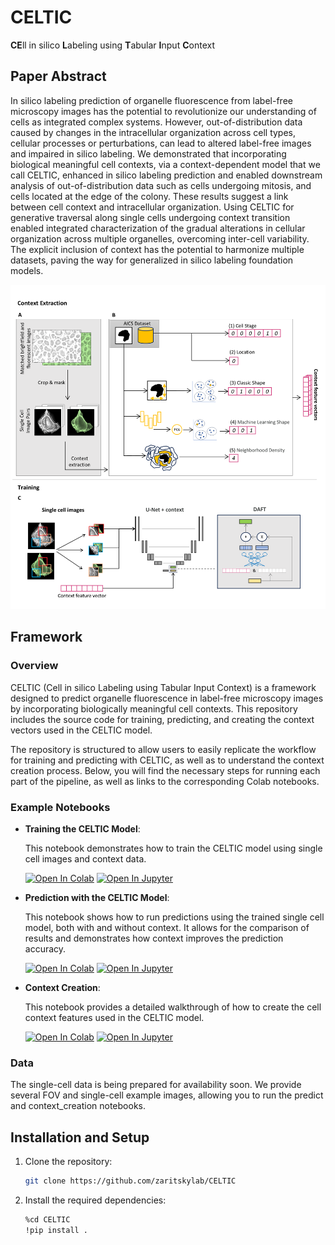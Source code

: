# CELTIC
**CE**ll in silico **L**abeling using **T**abular **I**nput **C**ontext

## Paper Abstract

In silico labeling prediction of organelle fluorescence from label-free microscopy images has the potential to revolutionize our understanding of cells as integrated complex systems. However, out-of-distribution data caused by changes in the intracellular organization across cell types, cellular processes or perturbations, can lead to altered label-free images and impaired in silico labeling. We demonstrated that incorporating biological meaningful cell contexts, via a context-dependent model that we call CELTIC, enhanced in silico labeling prediction and enabled downstream analysis of out-of-distribution data such as cells undergoing mitosis, and cells located at the edge of the colony. These results suggest a link between cell context and intracellular organization. Using CELTIC for generative traversal along single cells undergoing context transition enabled integrated characterization of the gradual alterations in cellular organization across multiple organelles, overcoming inter-cell variability. The explicit inclusion of context has the potential to harmonize multiple datasets, paving the way for generalized in silico labeling foundation models.

<img src="assets/f2.png" width="700" />


## Framework

### Overview
CELTIC (Cell in silico Labeling using Tabular Input Context) is a framework designed to predict organelle fluorescence in label-free microscopy images by incorporating biologically meaningful cell contexts. This repository includes the source code for training, predicting, and creating the context vectors used in the CELTIC model.

The repository is structured to allow users to easily replicate the workflow for training and predicting with CELTIC, as well as to understand the context creation process. Below, you will find the necessary steps for running each part of the pipeline, as well as links to the corresponding Colab notebooks.

### Example Notebooks
- **Training the CELTIC Model**: 

    This notebook demonstrates how to train the CELTIC model using single cell images and context data. 
    
    [![Open In Colab](https://colab.research.google.com/assets/colab-badge.svg)](https://colab.research.google.com/github/nts-e/CELTIC/blob/main/examples/train.ipynb)
    [![Open In Jupyter](https://img.shields.io/badge/Open%20in-Jupyter-blue.svg)](https://github.com/nts-e/CELTIC/blob/main/examples/train.ipynb)

    

- **Prediction with the CELTIC Model**:

    This notebook shows how to run predictions using the trained single cell model, both with and without context. It allows for the comparison of results and demonstrates how context improves the prediction accuracy.
    
    [![Open In Colab](https://colab.research.google.com/assets/colab-badge.svg)](https://colab.research.google.com/github/nts-e/CELTIC/blob/main/examples/predict.ipynb)
    [![Open In Jupyter](https://img.shields.io/badge/Open%20in-Jupyter-blue.svg)](https://github.com/nts-e/CELTIC/blob/main/examples/predict.ipynb)
    
    

- **Context Creation**:

    This notebook provides a detailed walkthrough of how to create the cell context features used in the CELTIC model.
    
    [![Open In Colab](https://colab.research.google.com/assets/colab-badge.svg)](https://colab.research.google.com/github/nts-e/CELTIC/blob/main/examples/context_creation.ipynb)
    [![Open In Jupyter](https://img.shields.io/badge/Open%20in-Jupyter-blue.svg)](https://github.com/nts-e/CELTIC/blob/main/examples/context_creation.ipynb)  
    
    
### Data

The single-cell data is being prepared for availability soon. We provide several FOV and single-cell example images, allowing you to run the predict and context_creation notebooks.

## Installation and Setup

1. Clone the repository:
   ```bash
   git clone https://github.com/zaritskylab/CELTIC

2. Install the required dependencies:
    ```bash
    %cd CELTIC
    !pip install .
